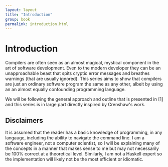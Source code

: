 ```yaml
---
layout: layout
title: "Introduction"
group: book
permalink: introduction.html
---
```


# Introduction

Compilers are often seen as an almost magical, mystical component in the art of software development.  Even to the modern developer they can be an unapproachable beast that spits cryptic error messages and breathes warnings (that are usually ignored).  This series aims to show that compilers are just an ordinary software program the same as any other, albeit by using an an almost equally confounding programming language. 

We will be following the general approach and outline that is presented in [1] and this series is in large part directly inspired by Crenshaw's work.

## Disclaimers

It is assumed that the reader has a basic knowledge of programming, in any langauge, including the ability to navigate the command line.  I am a software engineer, not a computer scientist, so I will be explaining many of the concepts in a manner that makes sense to me but may not necessarily be 100% correct at a theoretical level.  Similarly, I am not a Haskell expert so the implementation will likely not be the most efficient or idiomatic.



